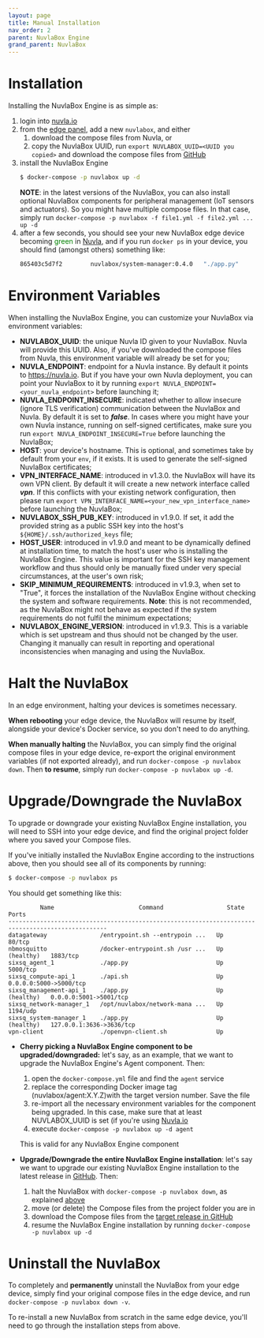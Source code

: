 ```yaml
---
layout: page
title: Manual Installation
nav_order: 2
parent: NuvlaBox Engine
grand_parent: NuvlaBox
---
```


# Installation

Installing the NuvlaBox Engine is as simple as:

 1. login into [nuvla.io](https://nuvla.io)
 2. from the [edge panel](https://nuvla.io/ui/edge), add a new `nuvlabox`, and either
     1. download the compose files from Nuvla, or
     2. copy the NuvlaBox UUID, run `export NUVLABOX_UUID=<UUID you copied>` and download the compose files from [GitHub](https://github.com/nuvlabox/deployment/releases)
 5. install the NuvlaBox Engine
    ```bash
    $ docker-compose -p nuvlabox up -d
    ```
    **NOTE**: in the latest versions of the NuvlaBox, you can also install optional NuvlaBox components for peripheral management (IoT sensors and actuators). So you might have multiple compose files. In that case, simply run `docker-compose -p nuvlabox -f file1.yml -f file2.yml ... up -d`
 6. after a few seconds, you should see your new NuvlaBox edge device becoming <span style="color:green">green</span> in [Nuvla](https://nuvla.io/ui/edge), and if you run `docker ps` in your device, you should find (amongst others) something like:
    ```bash
    865403c5d7f2        nuvlabox/system-manager:0.4.0   "./app.py"          3 weeks ago         Up 6 hours (healthy)   127.0.0.1:3636->3636/tcp, 0.0.0.0:3637->3637/tcp   deployment-110_system-manager_1
    ```


# Environment Variables

When installing the NuvlaBox Engine, you can customize your NuvlaBox via environment variables:

 - **NUVLABOX_UUID**: the unique Nuvla ID given to your NuvlaBox. Nuvla will provide this UUID. Also, if you've downloaded the compose files from Nuvla, this environment variable will already be set for you;
 - **NUVLA_ENDPOINT**: endpoint for a Nuvla instance. By default it points to https://nuvla.io. But if you have your own Nuvla deployment, you can point your NuvlaBox to it by running `export NUVLA_ENDPOINT=<your_nuvla_endpoint>` before launching it;
 - **NUVLA_ENDPOINT_INSECURE**: indicated whether to allow insecure (ignore TLS verification) communication between the NuvlaBox and Nuvla. By default it is set to **_false_**. In cases where you might have your own Nuvla instance, running on self-signed certificates, make sure you run `export NUVLA_ENDPOINT_INSECURE=True` before launching the NuvlaBox;
 - **HOST**: your device's hostname. This is optional, and sometimes take by default from your `env`, if it exists. It is used to generate the self-signed NuvlaBox certificates;
 - **VPN_INTERFACE_NAME**: introduced in v1.3.0. the NuvlaBox will have its own VPN client. By default it will create a new network interface called **_vpn_**. If this conflicts with your existing network configuration, then please run `export VPN_INTERFACE_NAME=<your_new_vpn_interface_name>` before launching the NuvlaBox;
 - **NUVLABOX_SSH_PUB_KEY**: introduced in v1.9.0. If set, it add the provided string as a public SSH key into the host's `${HOME}/.ssh/authorized_keys` file;
 - **HOST_USER**: introduced in v1.9.0 and meant to be dynamically defined at installation time, to match the host's user who is installing the NuvlaBox Engine. This value is important for the SSH key management workflow and thus should only be manually fixed under very special circumstances, at the user's own risk;
 - **SKIP_MINIMUM_REQUIREMENTS**: introduced in v1.9.3, when set to "True", it forces the installation of the NuvlaBox Engine without checking the system and software requirements. **Note**: this is not recommended, as the NuvlaBox might not behave as expected if the system requirements do not fulfil the minimum expectations;
 - **NUVLABOX_ENGINE_VERSION**: introduced in v1.9.3. This is a variable which is set upstream and thus should not be changed by the user. Changing it manually can result in reporting and operational inconsistencies when managing and using the NuvlaBox.
 
 
# Halt the NuvlaBox

In an edge environment, halting your devices is sometimes necessary.

**When rebooting** your edge device, the NuvlaBox will resume by itself, alongside your device's Docker service, so you don't need to do anything.

**When manually halting** the NuvlaBox, you can simply find the original compose files in your edge device, re-export the original environment variables (if not exported already), and run `docker-compose -p nuvlabox down`. Then **to resume**, simply run `docker-compose -p nuvlabox up -d`.


# Upgrade/Downgrade the NuvlaBox

To upgrade or downgrade your existing NuvlaBox Engine installation, you will need to SSH into your edge device, and find the original project folder where you saved your Compose files.

If you've initially installed the NuvlaBox Engine according to the instructions above, then you should see all of its components by running:

```bash
$ docker-compose -p nuvlabox ps
```

You should get something like this:

```
         Name                        Command                  State                Ports          
--------------------------------------------------------------------------------------------------
datagateway               /entrypoint.sh --entrypoin ...   Up             80/tcp                  
nbmosquitto               /docker-entrypoint.sh /usr ...   Up (healthy)   1883/tcp                
sixsq_agent_1             ./app.py                         Up             5000/tcp                
sixsq_compute-api_1       ./api.sh                         Up             0.0.0.0:5000->5000/tcp  
sixsq_management-api_1    ./app.py                         Up (healthy)   0.0.0.0:5001->5001/tcp  
sixsq_network-manager_1   /opt/nuvlabox/network-mana ...   Up             1194/udp                
sixsq_system-manager_1    ./app.py                         Up (healthy)   127.0.0.1:3636->3636/tcp
vpn-client                ./openvpn-client.sh              Up      
```

 - **Cherry picking a NuvlaBox Engine component to be upgraded/downgraded:** let's say, as an example, that we want to upgrade the NuvlaBox Engine's Agent component. Then:
    1. open the `docker-compose.yml` file and find the `agent` service
    2. replace the corresponding Docker image tag (nuvlabox/agent:X.Y.Z)with the target version number. Save the file
    3. re-import all the necessary environment variables for the component being upgraded. In this case, make sure that at least NUVLABOX_UUID is set (if you're using [Nuvla.io](https://nuvla.io)
    4. execute `docker-compose -p nuvlabox up -d agent`
    
    This is valid for any NuvlaBox Engine component
    
 - **Upgrade/Downgrade the entire NuvlaBox Engine installation**: let's say we want to upgrade our existing NuvlaBox Engine installation to the latest release in [GitHub](https://github.com/nuvlabox/deployment/releases). Then:
    1. halt the NuvlaBox with `docker-compose -p nuvlabox down`, as explained [above](#halt-the-nuvlabox)
    2. move (or delete) the Compose files from the project folder you are in
    3. download the Compose files from the [target release in GitHub](https://github.com/nuvlabox/deployment/releases)
    4. resume the NuvlaBox Engine installation by running `docker-compose -p nuvlabox up -d`


# Uninstall the NuvlaBox

To completely and **permanently** uninstall the NuvlaBox from your edge device, simply find your original compose files in the edge device, and run `docker-compose -p nuvlabox down -v`.

To re-install a new NuvlaBox from scratch in the same edge device, you'll need to go through the installation steps from above.

